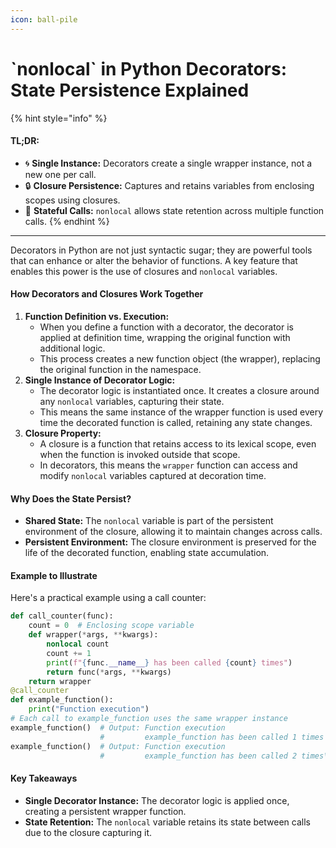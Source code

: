 ```yaml
---
icon: ball-pile
---
```


# \`nonlocal\` in Python Decorators: State Persistence Explained

{% hint style="info" %}
#### TL;DR:

* 🌀 **Single Instance:** Decorators create a single wrapper instance, not a new one per call.
* 🔒 **Closure Persistence:** Captures and retains variables from enclosing scopes using closures.
* 🔄 **Stateful Calls:** `nonlocal` allows state retention across multiple function calls.
{% endhint %}

***

Decorators in Python are not just syntactic sugar; they are powerful tools that can enhance or alter the behavior of functions. A key feature that enables this power is the use of closures and `nonlocal` variables.&#x20;

#### How Decorators and Closures Work Together

1. **Function Definition vs. Execution:**
   * When you define a function with a decorator, the decorator is applied at definition time, wrapping the original function with additional logic.
   * This process creates a new function object (the wrapper), replacing the original function in the namespace.
2. **Single Instance of Decorator Logic:**
   * The decorator logic is instantiated once. It creates a closure around any `nonlocal` variables, capturing their state.
   * This means the same instance of the wrapper function is used every time the decorated function is called, retaining any state changes.
3. **Closure Property:**
   * A closure is a function that retains access to its lexical scope, even when the function is invoked outside that scope.
   * In decorators, this means the `wrapper` function can access and modify `nonlocal` variables captured at decoration time.

#### Why Does the State Persist?

* **Shared State:** The `nonlocal` variable is part of the persistent environment of the closure, allowing it to maintain changes across calls.
* **Persistent Environment:** The closure environment is preserved for the life of the decorated function, enabling state accumulation.

#### Example to Illustrate

Here's a practical example using a call counter:

```python
def call_counter(func):
    count = 0  # Enclosing scope variable
    def wrapper(*args, **kwargs):
        nonlocal count
        count += 1
        print(f"{func.__name__} has been called {count} times")
        return func(*args, **kwargs)
    return wrapper
@call_counter
def example_function():
    print("Function execution")
# Each call to example_function uses the same wrapper instance
example_function()  # Output: Function execution
                    #         example_function has been called 1 times
example_function()  # Output: Function execution
                    #         example_function has been called 2 times\]
```

#### Key Takeaways <a href="#key-takeaways" id="key-takeaways"></a>

* **Single Decorator Instance:** The decorator logic is applied once, creating a persistent wrapper function.
* **State Retention:** The `nonlocal` variable retains its state between calls due to the closure capturing it.
